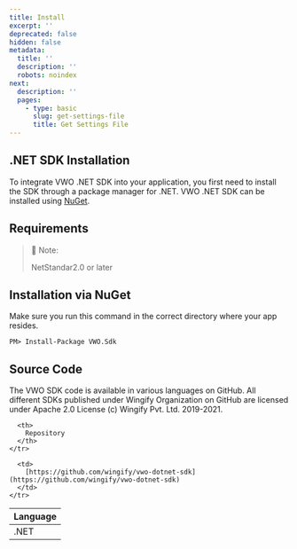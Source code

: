 ```yaml
---
title: Install
excerpt: ''
deprecated: false
hidden: false
metadata:
  title: ''
  description: ''
  robots: noindex
next:
  description: ''
  pages:
    - type: basic
      slug: get-settings-file
      title: Get Settings File
---
```

## .NET SDK Installation

To integrate VWO .NET SDK into your application, you first need to install the SDK through a package manager for .NET. VWO .NET SDK can be installed using [NuGet](https://www.nuget.org).

## Requirements

> 📘 Note:
>
> NetStandar2.0 or later

## Installation via NuGet

Make sure you run this command in the correct directory where your app resides.

```shell
PM> Install-Package VWO.Sdk
```

## Source Code

The VWO SDK code is available in various languages on GitHub. All different SDKs published under Wingify Organization on GitHub are licensed under Apache 2.0 License (c) Wingify Pvt. Ltd. 2019-2021.

<Table align={["left","left"]}>
  <thead>
    <tr>
      <th>
        Language
      </th>

      <th>
        Repository
      </th>
    </tr>
  </thead>

  <tbody>
    <tr>
      <td>
        .NET
      </td>

      <td>
        [https://github.com/wingify/vwo-dotnet-sdk](https://github.com/wingify/vwo-dotnet-sdk)
      </td>
    </tr>
  </tbody>
</Table>
